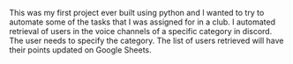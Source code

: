 This was my first project ever built using python and I wanted to try to automate some of the tasks that I was assigned for in a club. I automated retrieval of users in the voice channels of a specific category in discord. The user needs to specify the category. The list of users retrieved will have their points updated on Google Sheets.
